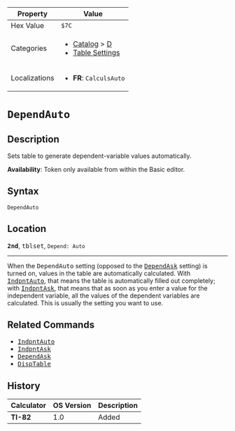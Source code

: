 | Property      | Value |
|---------------|-------|
| Hex Value     | `$7C`|
| Categories    | <ul><li>[Catalog](<../categories/Catalog.md>) > [D](<../categories/Catalog.md#D>)</li><li>[Table Settings](<../categories/Table Settings.md>)</li></ul> |
| Localizations | <ul><li><b>FR</b>: `CalculsAuto`</li></ul> |

# `DependAuto`

## Description
Sets table to generate dependent-variable values automatically.


<b>Availability</b>: Token only available from within the Basic editor.

## Syntax
`DependAuto`

## Location
<tt><kbd><b>2nd</b></kbd></tt>, <kbd>tblset</kbd>, `Depend: Auto`
<hr>

When the <tt>DependAuto</tt> setting (opposed to the <tt><a href="/dependask">DependAsk</a></tt> setting) is turned on, values in the table are automatically calculated. With <tt><a href="/indpntauto">IndpntAuto</a></tt>, that means the table is automatically filled out completely; with <tt><a href="/indpntask">IndpntAsk</a></tt>, that means that as soon as you enter a value for the independent variable, all the values of the dependent variables are calculated. This is usually the setting you want to use.

## Related Commands

*   <tt><a href="/indpntauto">IndpntAuto</a></tt>
*   <tt><a href="/indpntask">IndpntAsk</a></tt>
*   <tt><a href="/dependask">DependAsk</a></tt>
*   <tt><a href="/disptable">DispTable</a></tt>

## History
| Calculator | OS Version | Description |
|------------|------------|-------------|
| <b>TI-82</b> | 1.0 | Added |


